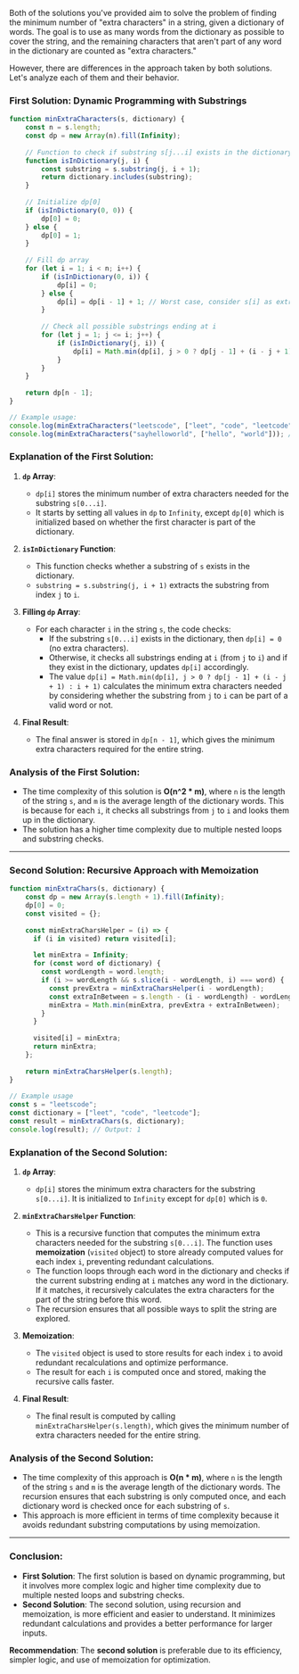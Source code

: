 Both of the solutions you've provided aim to solve the problem of finding the minimum number of "extra characters" in a string, given a dictionary of words. The goal is to use as many words from the dictionary as possible to cover the string, and the remaining characters that aren't part of any word in the dictionary are counted as "extra characters."

However, there are differences in the approach taken by both solutions. Let's analyze each of them and their behavior.

### **First Solution: Dynamic Programming with Substrings**

```javascript
function minExtraCharacters(s, dictionary) {
    const n = s.length;
    const dp = new Array(n).fill(Infinity);
    
    // Function to check if substring s[j...i] exists in the dictionary
    function isInDictionary(j, i) {
        const substring = s.substring(j, i + 1);
        return dictionary.includes(substring);
    }
    
    // Initialize dp[0]
    if (isInDictionary(0, 0)) {
        dp[0] = 0;
    } else {
        dp[0] = 1;
    }
    
    // Fill dp array
    for (let i = 1; i < n; i++) {
        if (isInDictionary(0, i)) {
            dp[i] = 0;
        } else {
            dp[i] = dp[i - 1] + 1; // Worst case, consider s[i] as extra
        }
        
        // Check all possible substrings ending at i
        for (let j = 1; j <= i; j++) {
            if (isInDictionary(j, i)) {
                dp[i] = Math.min(dp[i], j > 0 ? dp[j - 1] + (i - j + 1) : i + 1);
            }
        }
    }
    
    return dp[n - 1];
}

// Example usage:
console.log(minExtraCharacters("leetscode", ["leet", "code", "leetcode"])); // Output: 1
console.log(minExtraCharacters("sayhelloworld", ["hello", "world"])); // Output: 3
```

### **Explanation of the First Solution**:

1. **`dp` Array**: 
   - `dp[i]` stores the minimum number of extra characters needed for the substring `s[0...i]`.
   - It starts by setting all values in `dp` to `Infinity`, except `dp[0]` which is initialized based on whether the first character is part of the dictionary.

2. **`isInDictionary` Function**:
   - This function checks whether a substring of `s` exists in the dictionary.
   - `substring = s.substring(j, i + 1)` extracts the substring from index `j` to `i`.

3. **Filling `dp` Array**:
   - For each character `i` in the string `s`, the code checks:
     - If the substring `s[0...i]` exists in the dictionary, then `dp[i] = 0` (no extra characters).
     - Otherwise, it checks all substrings ending at `i` (from `j` to `i`) and if they exist in the dictionary, updates `dp[i]` accordingly.
     - The value `dp[i] = Math.min(dp[i], j > 0 ? dp[j - 1] + (i - j + 1) : i + 1)` calculates the minimum extra characters needed by considering whether the substring from `j` to `i` can be part of a valid word or not.

4. **Final Result**:
   - The final answer is stored in `dp[n - 1]`, which gives the minimum extra characters required for the entire string.

### **Analysis of the First Solution**:
- The time complexity of this solution is **O(n^2 * m)**, where `n` is the length of the string `s`, and `m` is the average length of the dictionary words. This is because for each `i`, it checks all substrings from `j` to `i` and looks them up in the dictionary.
- The solution has a higher time complexity due to multiple nested loops and substring checks.

---

### **Second Solution: Recursive Approach with Memoization**

```javascript
function minExtraChars(s, dictionary) {
    const dp = new Array(s.length + 1).fill(Infinity);
    dp[0] = 0;
    const visited = {};
  
    const minExtraCharsHelper = (i) => {
      if (i in visited) return visited[i];
  
      let minExtra = Infinity;
      for (const word of dictionary) {
        const wordLength = word.length;
        if (i >= wordLength && s.slice(i - wordLength, i) === word) {
          const prevExtra = minExtraCharsHelper(i - wordLength);
          const extraInBetween = s.length - (i - wordLength) - wordLength;
          minExtra = Math.min(minExtra, prevExtra + extraInBetween);
        }
      }
  
      visited[i] = minExtra;
      return minExtra;
    };
  
    return minExtraCharsHelper(s.length);
}
  
// Example usage
const s = "leetscode";
const dictionary = ["leet", "code", "leetcode"];
const result = minExtraChars(s, dictionary);
console.log(result); // Output: 1
```

### **Explanation of the Second Solution**:

1. **`dp` Array**:
   - `dp[i]` stores the minimum extra characters for the substring `s[0...i]`. It is initialized to `Infinity` except for `dp[0]` which is `0`.

2. **`minExtraCharsHelper` Function**:
   - This is a recursive function that computes the minimum extra characters needed for the substring `s[0...i]`. The function uses **memoization** (`visited` object) to store already computed values for each index `i`, preventing redundant calculations.
   - The function loops through each word in the dictionary and checks if the current substring ending at `i` matches any word in the dictionary. If it matches, it recursively calculates the extra characters for the part of the string before this word.
   - The recursion ensures that all possible ways to split the string are explored.

3. **Memoization**:
   - The `visited` object is used to store results for each index `i` to avoid redundant recalculations and optimize performance.
   - The result for each `i` is computed once and stored, making the recursive calls faster.

4. **Final Result**:
   - The final result is computed by calling `minExtraCharsHelper(s.length)`, which gives the minimum number of extra characters needed for the entire string.

### **Analysis of the Second Solution**:
- The time complexity of this approach is **O(n * m)**, where `n` is the length of the string `s` and `m` is the average length of the dictionary words. The recursion ensures that each substring is only computed once, and each dictionary word is checked once for each substring of `s`.
- This approach is more efficient in terms of time complexity because it avoids redundant substring computations by using memoization.

---

### **Conclusion**:
- **First Solution**: The first solution is based on dynamic programming, but it involves more complex logic and higher time complexity due to multiple nested loops and substring checks.
- **Second Solution**: The second solution, using recursion and memoization, is more efficient and easier to understand. It minimizes redundant calculations and provides a better performance for larger inputs.

**Recommendation**: The **second solution** is preferable due to its efficiency, simpler logic, and use of memoization for optimization.